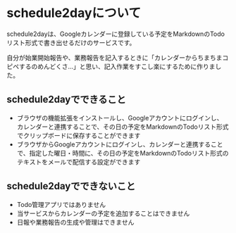 # schedule2dayについて

schedule2dayは、Googleカレンダーに登録している予定をMarkdownのTodoリスト形式で書き出せるだけのサービスです。

自分が始業開始報告や、業務報告を記入するときに「カレンダーからちまちまコピペするのめんどくさ…」と思い、記入作業をすこし楽にするために作りました。

## schedule2dayでできること

- ブラウザの機能拡張をインストールし、Googleアカウントにログインし、カレンダーと連携することで、その日の予定をMarkdownのTodoリスト形式でクリップボードに保存することができます
- ブラウザからGoogleアカウントにログインし、カレンダーと連携することで、指定した曜日・時間に、その日の予定をMarkdownのTodoリスト形式のテキストをメールで配信する設定ができます

## schedule2dayでできないこと

- Todo管理アプリではありません
- 当サービスからカレンダーの予定を追加することはできません
- 日報や業務報告の生成や管理はできません
